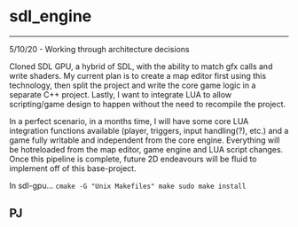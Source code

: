 # sdl_engine

------------------------------------------------------------------------------
5/10/20 - Working through architecture decisions

Cloned SDL GPU, a hybrid of SDL, with the ability to match gfx calls and write
shaders. My current plan is to create a map editor first using this
technology, then split the project and write the core game logic in a separate
C++ project. Lastly, I want to integrate LUA to allow scripting/game design to
happen without the need to recompile the project.

In a perfect scenario, in a months time, I will have some core LUA integration
functions available (player, triggers, input handling(?), etc.) and a game
fully writable and independent from the core engine. Everything will be
hotreloaded from the map editor, game engine and LUA script changes. Once this
pipeline is complete, future 2D endeavours will be fluid to implement off of
this base-project.

In sdl-gpu...
`
cmake -G "Unix Makefiles"
make
sudo make install
`

PJ
------------------------------------------------------------------------------

